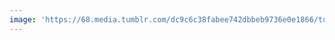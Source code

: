 ```yaml
---
image: 'https://68.media.tumblr.com/dc9c6c38fabee742dbbeb9736e0e1866/tumblr_nkhdu6FuzE1tbdx3so1_1280.jpg'
---
```

